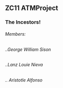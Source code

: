 ## ZC11 ATMProject

### The Incestors!

###### Members:

###### ..George William Sison

###### ..Lanz Louie Nieva

###### .. Aristotle Alfonso
